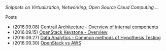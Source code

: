 *Snippets on Virtualization, Networking, Open Source Cloud Computing ...*

Posts

  * (2016.09.08) [Contrail Architecture - Overview of internal components](contrail/contrail-architecture.md)
  * (2016.09.15) [OpenStack Keystone - Overview](openstack/keystone.md)
  * (2016.09.27) [Data Analytics - Common methods of Hypothesis Testing](analytics/data-analytics.md)
  * (2016.09.30) [OpenStack vs AWS](openstack/openstack-v-amazon.md)
